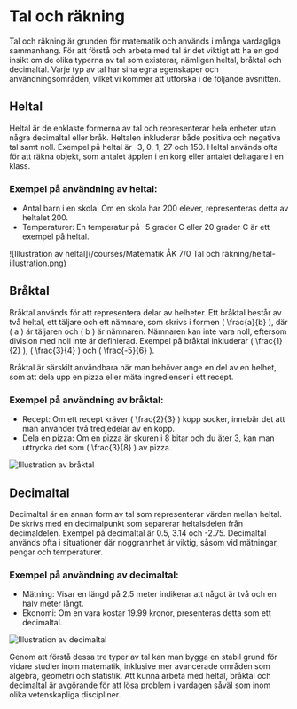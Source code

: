 # Tal och räkning

Tal och räkning är grunden för matematik och används i många vardagliga sammanhang. För att förstå och arbeta med tal är det viktigt att ha en god insikt om de olika typerna av tal som existerar, nämligen heltal, bråktal och decimaltal. Varje typ av tal har sina egna egenskaper och användningsområden, vilket vi kommer att utforska i de följande avsnitten.

## Heltal

Heltal är de enklaste formerna av tal och representerar hela enheter utan några decimaltal eller bråk. Heltalen inkluderar både positiva och negativa tal samt noll. Exempel på heltal är -3, 0, 1, 27 och 150. Heltal används ofta för att räkna objekt, som antalet äpplen i en korg eller antalet deltagare i en klass.

### Exempel på användning av heltal:
- Antal barn i en skola: Om en skola har 200 elever, representeras detta av heltalet 200.
- Temperaturer: En temperatur på -5 grader C eller 20 grader C är ett exempel på heltal.

![Illustration av heltal](/courses/Matematik ÅK 7/0 Tal och räkning/heltal-illustration.png)

## Bråktal

Bråktal används för att representera delar av helheter. Ett bråktal består av två heltal, ett täljare och ett nämnare, som skrivs i formen \( \frac{a}{b} \), där \( a \) är täljaren och \( b \) är nämnaren. Nämnaren kan inte vara noll, eftersom division med noll inte är definierad. Exempel på bråktal inkluderar \( \frac{1}{2} \), \( \frac{3}{4} \) och \( \frac{-5}{6} \). 

Bråktal är särskilt användbara när man behöver ange en del av en helhet, som att dela upp en pizza eller mäta ingredienser i ett recept.

### Exempel på användning av bråktal:
- Recept: Om ett recept kräver \( \frac{2}{3} \) kopp socker, innebär det att man använder två tredjedelar av en kopp.
- Dela en pizza: Om en pizza är skuren i 8 bitar och du äter 3, kan man uttrycka det som \( \frac{3}{8} \) av pizza.

![Illustration av bråktal](/braktal-illustration.png)

## Decimaltal

Decimaltal är en annan form av tal som representerar värden mellan heltal. De skrivs med en decimalpunkt som separerar heltalsdelen från decimaldelen. Exempel på decimaltal är 0.5, 3.14 och -2.75. Decimaltal används ofta i situationer där noggrannhet är viktig, såsom vid mätningar, pengar och temperaturer.

### Exempel på användning av decimaltal:
- Mätning: Visar en längd på 2.5 meter indikerar att något är två och en halv meter långt.
- Ekonomi: Om en vara kostar 19.99 kronor, presenteras detta som ett decimaltal.

![Illustration av decimaltal](/decimaltal-illustration.png)

Genom att förstå dessa tre typer av tal kan man bygga en stabil grund för vidare studier inom matematik, inklusive mer avancerade områden som algebra, geometri och statistik. Att kunna arbeta med heltal, bråktal och decimaltal är avgörande för att lösa problem i vardagen såväl som inom olika vetenskapliga discipliner.
